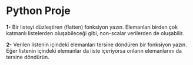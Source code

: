 # Python Proje

**1-** Bir listeyi düzleştiren (flatten) fonksiyon yazın. Elemanları birden çok katmanlı listelerden  oluşabileceği gibi, non-scalar verilerden de oluşabilir.
 
**2-** Verilen listenin içindeki elemanları tersine döndüren bir fonksiyon yazın. Eğer listenin içindeki elemanlar da liste içeriyorsa onların elemanlarını da tersine döndürün. 